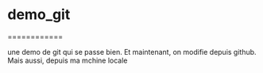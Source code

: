 # demo_git
============

une demo de git qui se passe bien.
Et maintenant, on modifie depuis github.
Mais aussi, depuis ma mchine locale
